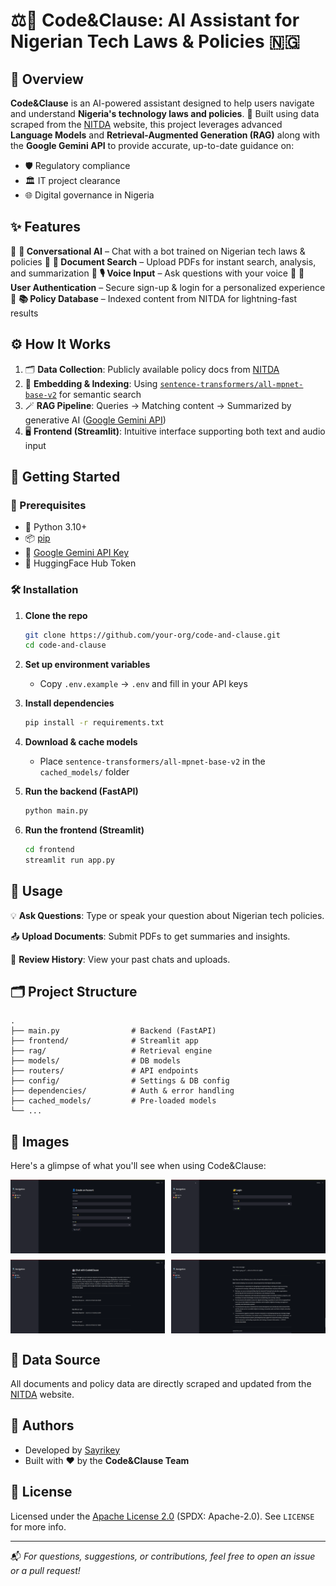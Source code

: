 # ⚖️🤖 Code\&Clause: AI Assistant for Nigerian Tech Laws & Policies 🇳🇬

## 🧠 Overview

**Code\&Clause** is an AI-powered assistant designed to help users navigate and understand **Nigeria's technology laws and policies**. 📜 Built using data scraped from the [NITDA](https://nitda.gov.ng/) website, this project leverages advanced **Language Models** and **Retrieval-Augmented Generation (RAG)** along with the **Google Gemini API** to provide accurate, up-to-date guidance on:

* 🛡️ Regulatory compliance
* 🏛️ IT project clearance
* 🌐 Digital governance in Nigeria

## ✨ Features

🔹 **💬 Conversational AI** – Chat with a bot trained on Nigerian tech laws & policies
🔹 **📂 Document Search** – Upload PDFs for instant search, analysis, and summarization
🔹 **🎙️ Voice Input** – Ask questions with your voice
🔹 **🔐 User Authentication** – Secure sign-up & login for a personalized experience
🔹 **📚 Policy Database** – Indexed content from NITDA for lightning-fast results

## ⚙️ How It Works

1. 🗂️ **Data Collection**: Publicly available policy docs from [NITDA](https://nitda.gov.ng/)
2. 🧠 **Embedding & Indexing**: Using [`sentence-transformers/all-mpnet-base-v2`](https://huggingface.co/sentence-transformers/all-mpnet-base-v2) for semantic search
3. 🪄 **RAG Pipeline**: Queries → Matching content → Summarized by generative AI ([Google Gemini API](https://ai.google.dev/gemini-api/docs))
4. 🖥️ **Frontend (Streamlit)**: Intuitive interface supporting both text and audio input

## 🚀 Getting Started

### 🧰 Prerequisites

* 🐍 Python 3.10+
* 📦 [pip](https://pip.pypa.io/en/stable/)
* 🔑 [Google Gemini API Key](https://ai.google.dev/gemini-api/docs)
* 🤗 HuggingFace Hub Token

### 🛠️ Installation

1. **Clone the repo**

   ```bash
   git clone https://github.com/your-org/code-and-clause.git
   cd code-and-clause
   ```

2. **Set up environment variables**

   * Copy `.env.example` → `.env` and fill in your API keys

3. **Install dependencies**

   ```bash
   pip install -r requirements.txt
   ```

4. **Download & cache models**

   * Place `sentence-transformers/all-mpnet-base-v2` in the `cached_models/` folder

5. **Run the backend (FastAPI)**

   ```bash
   python main.py
   ```

6. **Run the frontend (Streamlit)**

   ```bash
   cd frontend
   streamlit run app.py
   ```

## 🧪 Usage

💡 **Ask Questions**:
Type or speak your question about Nigerian tech policies.

📤 **Upload Documents**:
Submit PDFs to get summaries and insights.

📜 **Review History**:
View your past chats and uploads.

## 🗂️ Project Structure

```
.
├── main.py                # Backend (FastAPI)
├── frontend/              # Streamlit app
├── rag/                   # Retrieval engine
├── models/                # DB models
├── routers/               # API endpoints
├── config/                # Settings & DB config
├── dependencies/          # Auth & error handling
├── cached_models/         # Pre-loaded models
└── ...
```

## 📸 Images

Here's a glimpse of what you'll see when using Code\&Clause:

<div style="display: grid; grid-template-columns: 1fr 1fr; gap: 10px;">
  <img src="./images/Screenshot1.png" alt="Frontend Screenshot 1" style="width:100%;" />
  <img src="./images/Screenshot2.png" alt="Frontend Screenshot 2" style="width:100%;" />
  <img src="./images/Screenshot3.png" alt="Frontend Screenshot 3" style="width:100%;" />
  <img src="./images/Screenshot4.png" alt="Frontend Screenshot 3" style="width:100%;" />
</div>

## 📡 Data Source

All documents and policy data are directly scraped and updated from the [NITDA](https://nitda.gov.ng/) website.

## 👥 Authors

* Developed by [Sayrikey](https://github.com/Sayrikey1)
* Built with ❤️ by the **Code\&Clause Team**

## 📄 License

Licensed under the [Apache License 2.0](https://www.apache.org/licenses/LICENSE-2.0) (SPDX: Apache-2.0).
See `LICENSE` for more info.

---

📬 *For questions, suggestions, or contributions, feel free to open an issue or a pull request!*
